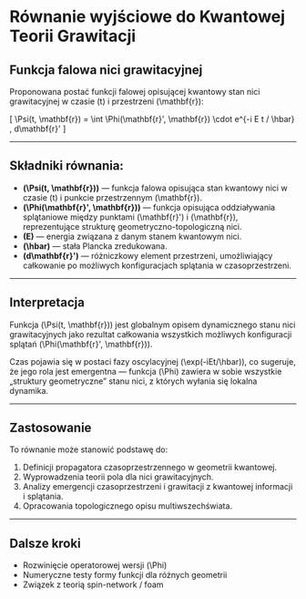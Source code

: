 
# Równanie wyjściowe do Kwantowej Teorii Grawitacji

## Funkcja falowa nici grawitacyjnej

Proponowana postać funkcji falowej opisującej kwantowy stan nici grawitacyjnej w czasie \(t\) i przestrzeni \(\mathbf{r}\):

\[
\Psi(t, \mathbf{r}) = \int \Phi(\mathbf{r}', \mathbf{r}) \cdot e^{-i E t / \hbar} \, d\mathbf{r}'
\]

---

## Składniki równania:

- **\(\Psi(t, \mathbf{r})\)** — funkcja falowa opisująca stan kwantowy nici w czasie \(t\) i punkcie przestrzennym \(\mathbf{r}\).
- **\(\Phi(\mathbf{r}', \mathbf{r})\)** — funkcja opisująca oddziaływania splątaniowe między punktami \(\mathbf{r}'\) i \(\mathbf{r}\), reprezentujące strukturę geometryczno-topologiczną nici.
- **\(E\)** — energia związana z danym stanem kwantowym nici.
- **\(\hbar\)** — stała Plancka zredukowana.
- **\(d\mathbf{r}'\)** — różniczkowy element przestrzeni, umożliwiający całkowanie po możliwych konfiguracjach splątania w czasoprzestrzeni.

---

## Interpretacja

Funkcja \(\Psi(t, \mathbf{r})\) jest globalnym opisem dynamicznego stanu nici grawitacyjnych jako rezultat całkowania wszystkich możliwych konfiguracji splątań \(\Phi(\mathbf{r}', \mathbf{r})\).  

Czas pojawia się w postaci fazy oscylacyjnej \(\exp(-iEt/\hbar)\), co sugeruje, że jego rola jest emergentna — funkcja \(\Phi\) zawiera w sobie wszystkie „struktury geometryczne” stanu nici, z których wyłania się lokalna dynamika.

---

## Zastosowanie

To równanie może stanowić podstawę do:

1. Definicji propagatora czasoprzestrzennego w geometrii kwantowej.
2. Wyprowadzenia teorii pola dla nici grawitacyjnych.
3. Analizy emergencji czasoprzestrzeni i grawitacji z kwantowej informacji i splątania.
4. Opracowania topologicznego opisu multiwszechświata.

---

## Dalsze kroki

- Rozwinięcie operatorowej wersji \(\Phi\)
- Numeryczne testy formy funkcji dla różnych geometrii
- Związek z teorią spin-network / foam

